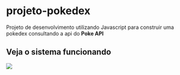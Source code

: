 # projeto-pokedex

Projeto de desenvolvimento utilizando Javascript para construir uma pokedex consultando a api do **Poke API**

## Veja o sistema funcionando

![](assets/images/pokedex.gif)

